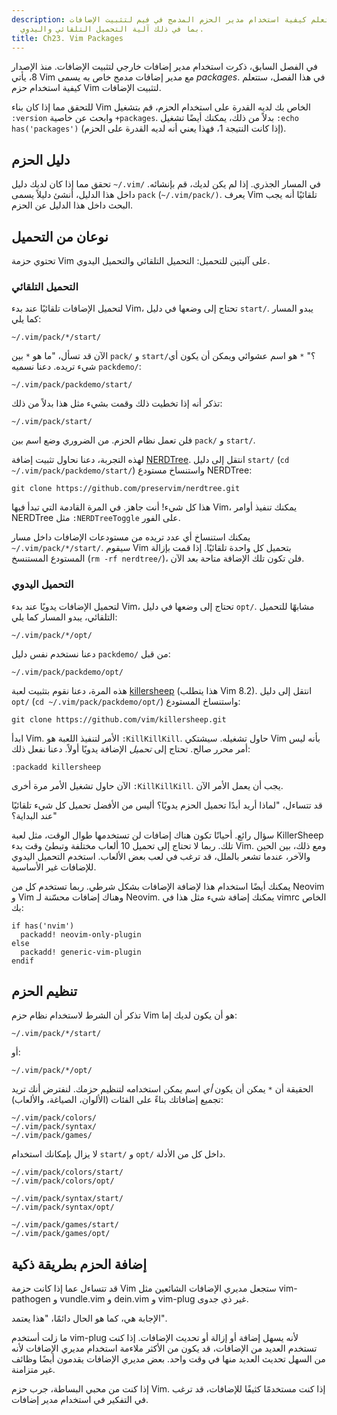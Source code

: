 ```yaml
---
description: في هذا الفصل، ستتعلم كيفية استخدام مدير الحزم المدمج في فيم لتثبيت الإضافات،
  بما في ذلك آلية التحميل التلقائي واليدوي.
title: Ch23. Vim Packages
---
```


في الفصل السابق، ذكرت استخدام مدير إضافات خارجي لتثبيت الإضافات. منذ الإصدار 8، يأتي Vim مع مدير إضافات مدمج خاص به يسمى *packages*. في هذا الفصل، ستتعلم كيفية استخدام حزم Vim لتثبيت الإضافات.

للتحقق مما إذا كان بناء Vim الخاص بك لديه القدرة على استخدام الحزم، قم بتشغيل `:version` وابحث عن خاصية `+packages`. بدلاً من ذلك، يمكنك أيضًا تشغيل `:echo has('packages')` (إذا كانت النتيجة 1، فهذا يعني أنه لديه القدرة على الحزم).

## دليل الحزم

تحقق مما إذا كان لديك دليل `~/.vim/` في المسار الجذري. إذا لم يكن لديك، قم بإنشائه. داخل هذا الدليل، أنشئ دليلاً يسمى `pack` (`~/.vim/pack/)`. يعرف Vim تلقائيًا أنه يجب البحث داخل هذا الدليل عن الحزم.

## نوعان من التحميل

تحتوي حزمة Vim على آليتين للتحميل: التحميل التلقائي والتحميل اليدوي.

### التحميل التلقائي

لتحميل الإضافات تلقائيًا عند بدء Vim، تحتاج إلى وضعها في دليل `start/`. يبدو المسار كما يلي:

```shell
~/.vim/pack/*/start/
```

الآن قد تسأل، "ما هو `*` بين `pack/` و `start/`؟" `*` هو اسم عشوائي ويمكن أن يكون أي شيء تريده. دعنا نسميه `packdemo/`:

```shell
~/.vim/pack/packdemo/start/
```

تذكر أنه إذا تخطيت ذلك وقمت بشيء مثل هذا بدلاً من ذلك:

```shell
~/.vim/pack/start/
```

فلن تعمل نظام الحزم. من الضروري وضع اسم بين `pack/` و `start/`.

لهذه التجربة، دعنا نحاول تثبيت إضافة [NERDTree](https://github.com/preservim/nerdtree). انتقل إلى دليل `start/` (`cd ~/.vim/pack/packdemo/start/`) واستنساخ مستودع NERDTree:

```shell
git clone https://github.com/preservim/nerdtree.git
```

هذا كل شيء! أنت جاهز. في المرة القادمة التي تبدأ فيها Vim، يمكنك تنفيذ أوامر NERDTree مثل `:NERDTreeToggle` على الفور.

يمكنك استنساخ أي عدد تريده من مستودعات الإضافات داخل مسار `~/.vim/pack/*/start/`. سيقوم Vim بتحميل كل واحدة تلقائيًا. إذا قمت بإزالة المستودع المستنسخ (`rm -rf nerdtree/`)، فلن تكون تلك الإضافة متاحة بعد الآن.

### التحميل اليدوي

لتحميل الإضافات يدويًا عند بدء Vim، تحتاج إلى وضعها في دليل `opt/`. مشابهًا للتحميل التلقائي، يبدو المسار كما يلي:

```shell
~/.vim/pack/*/opt/
```

دعنا نستخدم نفس دليل `packdemo/` من قبل:

```shell
~/.vim/pack/packdemo/opt/
```

هذه المرة، دعنا نقوم بتثبيت لعبة [killersheep](https://github.com/vim/killersheep) (هذا يتطلب Vim 8.2). انتقل إلى دليل `opt/` (`cd ~/.vim/pack/packdemo/opt/`) واستنساخ المستودع:

```shell
git clone https://github.com/vim/killersheep.git
```

ابدأ Vim. الأمر لتنفيذ اللعبة هو `:KillKillKill`. حاول تشغيله. سيشتكي Vim بأنه ليس أمر محرر صالح. تحتاج إلى *تحميل* الإضافة يدويًا أولاً. دعنا نفعل ذلك:

```shell
:packadd killersheep
```

الآن حاول تشغيل الأمر مرة أخرى `:KillKillKill`. يجب أن يعمل الأمر الآن.

قد تتساءل، "لماذا أريد أبدًا تحميل الحزم يدويًا؟ أليس من الأفضل تحميل كل شيء تلقائيًا عند البداية؟"

سؤال رائع. أحيانًا تكون هناك إضافات لن تستخدمها طوال الوقت، مثل لعبة KillerSheep تلك. ربما لا تحتاج إلى تحميل 10 ألعاب مختلفة وتبطئ وقت بدء Vim. ومع ذلك، بين الحين والآخر، عندما تشعر بالملل، قد ترغب في لعب بعض الألعاب. استخدم التحميل اليدوي للإضافات غير الأساسية.

يمكنك أيضًا استخدام هذا لإضافة الإضافات بشكل شرطي. ربما تستخدم كل من Neovim و Vim وهناك إضافات محسّنة لـ Neovim. يمكنك إضافة شيء مثل هذا في vimrc الخاص بك:

```shell
if has('nvim')
  packadd! neovim-only-plugin
else
  packadd! generic-vim-plugin
endif
```

## تنظيم الحزم

تذكر أن الشرط لاستخدام نظام حزم Vim هو أن يكون لديك إما:

```shell
~/.vim/pack/*/start/
```

أو:

```shell
~/.vim/pack/*/opt/
```

الحقيقة أن `*` يمكن أن يكون *أي* اسم يمكن استخدامه لتنظيم حزمك. لنفترض أنك تريد تجميع إضافاتك بناءً على الفئات (الألوان، الصياغة، والألعاب):

```shell
~/.vim/pack/colors/
~/.vim/pack/syntax/
~/.vim/pack/games/
```

لا يزال بإمكانك استخدام `start/` و `opt/` داخل كل من الأدلة.

```shell
~/.vim/pack/colors/start/
~/.vim/pack/colors/opt/

~/.vim/pack/syntax/start/
~/.vim/pack/syntax/opt/

~/.vim/pack/games/start/
~/.vim/pack/games/opt/
```

## إضافة الحزم بطريقة ذكية

قد تتساءل عما إذا كانت حزمة Vim ستجعل مديري الإضافات الشائعين مثل vim-pathogen و vundle.vim و dein.vim و vim-plug غير ذي جدوى.

الإجابة هي، كما هو الحال دائمًا، "هذا يعتمد".

ما زلت أستخدم vim-plug لأنه يسهل إضافة أو إزالة أو تحديث الإضافات. إذا كنت تستخدم العديد من الإضافات، قد يكون من الأكثر ملاءمة استخدام مديري الإضافات لأنه من السهل تحديث العديد منها في وقت واحد. بعض مديري الإضافات يقدمون أيضًا وظائف غير متزامنة.

إذا كنت من محبي البساطة، جرب حزم Vim. إذا كنت مستخدمًا كثيفًا للإضافات، قد ترغب في التفكير في استخدام مدير إضافات.